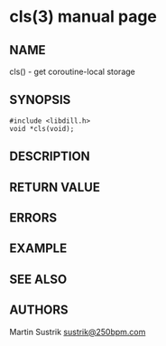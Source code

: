 # cls(3) manual page

## NAME

cls() - get coroutine-local storage

## SYNOPSIS

```
#include <libdill.h>
void *cls(void);
```

## DESCRIPTION

## RETURN VALUE

## ERRORS

## EXAMPLE

## SEE ALSO

## AUTHORS

Martin Sustrik <sustrik@250bpm.com>

